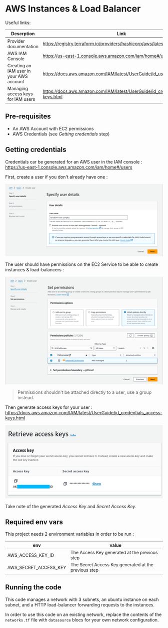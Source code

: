 # AWS Instances & Load Balancer

Useful links:

| Descrption                               | Link                                                                             |
|------------------------------------------|----------------------------------------------------------------------------------|
| Provider documentation                   | https://registry.terraform.io/providers/hashicorp/aws/latest                     |
| AWS IAM Console                          | https://us-east-1.console.aws.amazon.com/iam/home#/users                         |
| Creating an IAM user in your AWS account | https://docs.aws.amazon.com/IAM/latest/UserGuide/id_users_create.html            |
| Managing access keys for IAM users       | https://docs.aws.amazon.com/IAM/latest/UserGuide/id_credentials_access-keys.html |

## Pre-requisites

* An AWS Account with EC2 permissions
* AWS Credentials (see _Getting credentials_ step)

## Getting credentials

Credentials car be generated for an AWS user in the IAM
console : https://us-east-1.console.aws.amazon.com/iam/home#/users

First, create a user if you don't already have one :

![Create a User](assets/01-create-user.png)

The user should have permissions on the EC2 Service to be able to create instances & load-balancers :

![Attach permissions](assets/02-attach-permissions.png)

> Permissions shouldn't be attached directly to a user, use a group instead.

Then generate access keys for your user : https://docs.aws.amazon.com/IAM/latest/UserGuide/id_credentials_access-keys.html

![Get Access Keys](assets/03-access-keys.png)

Take note of the generated _Access Key_ and _Secret Access Key_. 

## Required env vars

This project needs 2 environment variables in order to be run :

| env                   | value                                                 |
|-----------------------|-------------------------------------------------------|
| AWS_ACCESS_KEY_ID     | The Access Key generated at the previous step    |
| AWS_SECRET_ACCESS_KEY | The Secret Access Key generated at the previous step |

## Running the code

This code manages a network with 3 subnets, an ubuntu instance on each subnet, and a HTTP load-balancer forwarding requests to the instances.

In order to use this code on an existing network, replace the contents of the `networks.tf` file with `datasource` blocs for your own network configuration.
